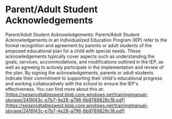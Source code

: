# Parent/Adult Student Acknowledgements
Parent/Adult Student Acknowledgements: Parent/Adult Student Acknowledgements in an Individualized Education Program (IEP) refer to the formal recognition and agreement by parents or adult students of the proposed educational plan for a child with special needs. These acknowledgements typically cover aspects such as understanding the goals, services, accommodations, and modifications outlined in the IEP, as well as agreeing to actively participate in the implementation and review of the plan. By signing the acknowledgements, parents or adult students indicate their commitment to supporting their child's educational progress and working collaboratively with the school to ensure the IEP's effectiveness.
You can find more about this at: [https://seisprodtableswest.blob.core.windows.net/trainingmanual-storage/2416f43c-e7b7-4e28-a796-6b9789828c18.pdf](https://seisprodtableswest.blob.core.windows.net/trainingmanual-storage/2416f43c-e7b7-4e28-a796-6b9789828c18.pdf)